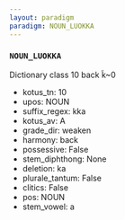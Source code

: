```yaml
---
layout: paradigm
paradigm: NOUN_LUOKKA
---
```

### ` NOUN_LUOKKA `

Dictionary class 10 back k̃~0
* kotus_tn: 10
* upos: NOUN
* suffix_regex: kka
* kotus_av: A
* grade_dir: weaken
* harmony: back
* possessive: False
* stem_diphthong: None
* deletion: ka
* plurale_tantum: False
* clitics: False
* pos: NOUN
* stem_vowel: a

